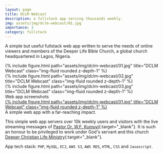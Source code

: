 ```yaml
---
layout: page
title: DCLM Webcast
description: a fullstack app serving thousands weekly.
img: assets/img/dclm-webcast/01.jpg
importance: 3
category: fullstack
---
```


A simple but useful fullstack web app written to serve the needs of online viewers and members of the Deeper Life Bible Church, a global church headquartered in Lagos, Nigeria.

<div class="row">
    <div class="col-sm mt-3 mt-md-0">
        {% include figure.html path="assets/img/dclm-webcast/01.jpg" title="DCLM Webcast" class="img-fluid rounded z-depth-1" %}
    </div>
    <div class="col-sm mt-3 mt-md-0">
        {% include figure.html path="assets/img/dclm-webcast/02.jpg" title="DCLM Webcast" class="img-fluid rounded z-depth-1" %}
    </div>
    <div class="col-sm mt-3 mt-md-0">
        {% include figure.html path="assets/img/dclm-webcast/03.jpg" title="DCLM Webcast" class="img-fluid rounded z-depth-1" %}
    </div>
</div>
<div class="caption">
    Web app screenshots
</div>
<div class="row">
    <div class="col-sm mt-3 mt-md-0">
        <a href="https://webcast.dclm.org">
        {% include figure.html path="assets/img/dclm-webcast/01.jpg" title="DCLM Webcast" class="img-fluid rounded z-depth-1" %}
        </a>
    </div>
</div>
<div class="caption">
    A simple web app with a far-reaching impact.
</div>

This simple web app servers over 10k weekly users and visitors with the live streaming messages of [Pastor Dr. W.F. Kumuyi](https://www.facebook.com/pastorkumuyiofficial){:target="\_blank"}.
It is such an honour to be privileged to work under God's servant and this church [Deeper Christian Life Ministry](https://www.facebook.com/dclmhq){:target="\_blank"}.

App tech stack: `PHP`, `MySQL`, `EC2`, `AWS S3`, `AWS RDS`, `HTML`, `CSS` and `Javascript`.